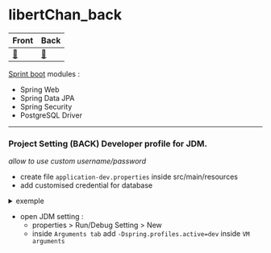 # libertChan_back

<center>

Front | Back
---| ---
[:tophat:](https://github.com/kim7834/libertChan_Front) | [:bug:](https://github.com/borisBelloc/libertChan_back)

</center>


[Sprint boot](https://start.spring.io/) modules : 
* Spring Web
* Spring Data JPA
* Spring Security
* PostgreSQL Driver


----------

### Project Setting (BACK) Developer profile for JDM.
_allow to use custom username/password_

* create file `application-dev.properties` inside src/main/resources
* add customised credential for database
<details>
		  <summary>exemple</summary>
spring.datasource.username=postgres
spring.datasource.password=password
  </details>
  
* open JDM setting : 
  - properties > Run/Debug Setting > New
  - inside `Arguments tab` add `-Dspring.profiles.active=dev` inside `VM arguments`
